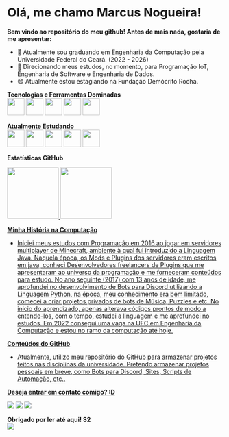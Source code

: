 # Olá, me chamo Marcus Nogueira!

**Bem vindo ao repositório do meu github! Antes de mais nada, gostaria de me apresentar:**<br/>
- 🔭 Atualmente sou graduando em Engenharia da Computação pela Universidade Federal do Ceará. (2022 - 2026)
- 🌱 Direcionando meus estudos, no momento, para Programação IoT, Engenharia de Software e Engenharia de Dados.
- 😄 Atualmente estou estagiando na Fundação Demócrito Rocha.

**Tecnologias e Ferramentas Dominadas**<br/>
<img src="https://cdn.jsdelivr.net/gh/devicons/devicon/icons/python/python-original.svg" width="40" height="40"/>
<img src="https://cdn.jsdelivr.net/gh/devicons/devicon/icons/c/c-original.svg" width="40" height="40"/>
<img src="https://cdn.jsdelivr.net/gh/devicons/devicon/icons/javascript/javascript-original.svg" width="40" height="40"/>
<img src="https://cdn.jsdelivr.net/gh/devicons/devicon/icons/html5/html5-original.svg" width="40" height="40"/>
<img src="https://cdn.jsdelivr.net/gh/devicons/devicon/icons/css3/css3-original.svg" width="40" height="40"/>

**Atualmente Estudando**<br/>
<img src="https://cdn.jsdelivr.net/gh/devicons/devicon/icons/sass/sass-original.svg" width="40" height="40"/>
<img src="https://cdn.jsdelivr.net/gh/devicons/devicon/icons/graphql/graphql-plain-wordmark.svg" width="40" height="40"/>
<img src="https://cdn.jsdelivr.net/gh/devicons/devicon/icons/bulma/bulma-plain.svg" width="40" height="40"/>
<img src="https://cdn.jsdelivr.net/gh/devicons/devicon/icons/typescript/typescript-original.svg" width="40" height="40"/>
<img src="https://cdn.jsdelivr.net/gh/devicons/devicon/icons/django/django-plain.svg" width="40" height="40"/>

**Estatísticas GitHub**
<div>
<a href="https://github.com/marcusnogueiraa">
<img height="120em" src="https://github-readme-stats.vercel.app/api/top-langs/?username=marcusnogueiraa&layout=compact&langs_count=7&theme=dracula"/>
<img height="120em" src="https://github-readme-stats.vercel.app/api?username=marcusnogueiraa&show_icons=true&theme=dracula&include_all_commits=true&count_private=true"/>
</div>

**Minha História na Computação**<br/>
 - Iniciei meus estudos com Programação em 2016 ao jogar em servidores multiplayer de Minecraft, ambiente à qual fui introduzido a Linguagem Java. Naquela época, os Mods e Plugins dos servidores eram escritos em java, conheci Desenvolvedores freelancers de Plugins que me apresentaram ao universo da programação e me forneceram conteúdos para estudo. No ano seguinte (2017) com 13 anos de idade, me aprofundei no desenvolvimento de Bots para Discord utilizando a Linguagem Python, na época, meu conhecimento era bem limitado, comecei a criar projetos privados de bots de Música, Puzzles e etc. No inicio do aprendizado, apenas alterava códigos prontos de modo a entende-los, com o tempo, estudei a linguagem e me aprofundei no estudos. Em 2022 consegui uma vaga na UFC em Engenharia da Computação e estou no ramo da computação até hoje.

**Conteúdos do GitHub**<br/>
- Atualmente, utilizo meu repositório do GitHub para armazenar projetos feitos nas disciplinas da universidade. Pretendo armazenar projetos pessoais em breve, como Bots para Discord, Sites, Scripts de Automação, etc..

**Deseja entrar em contato comigo? :D**<br/>
<div>
<a href = "mailto:marcusnogueiraa@gmail.com"><img src="https://img.shields.io/badge/Gmail-D14836?style=for-the-badge&logo=gmail&logoColor=white" target="_blank"></a>
<a href="https://www.linkedin.com/in/marcusnogueiraa" target="_blank"><img src="https://img.shields.io/badge/-LinkedIn-%230077B5?style=for-the-badge&logo=linkedin&logoColor=white" target="_blank"></a>   
<a href="https://instagram.com/m4rcusnogu3ir4" target="_blank"><img src="https://img.shields.io/badge/-Instagram-%23E4405F?style=for-the-badge&logo=instagram&logoColor=white" target="_blank"></a>
<div/>

**Obrigado por ler até aqui! S2**<br/>
<img src="https://media2.giphy.com/media/3o6Mb9rUQ5v4ZnBbzO/giphy.gif?cid=790b76110776fb7d0a9c28ffeb289c213502a1f0d7869d79&rid=giphy.gif&ct=g">

